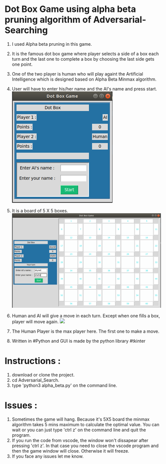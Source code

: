 # Dot Box Game using alpha beta pruning algorithm of Adversarial-Searching 
1. I used Alpha beta pruning in this game.

2. It is the famous dot box game where player selects a side of a box each turn and the last one to complete a box by choosing the 
last side gets one point. 

3. One of the two player is human who will play againt the Artificial Intelligence which is designed based on Alpha Beta Minmax algorithm. 

4. User will have to enter his/her name and the AI's name and press start. 
![](Screenshots/game_window_0.png)

5. It is a board of 5 X 5 boxes. 
![](Screenshots/game_window_1.png)

6. Human and AI will give a move in each turn. Except when one fills a box, player will move again. 
![](Screenshots/game_window_2)

7. The Human Player is the max player here. The first one to make a move. 
8. Written in #Python and GUI is made by the python library #tkinter 

# Instructions :
1. download or clone the project. 
2. cd Adversarial_Search.
3. type 'python3 alpha_beta.py' on the command line.

# Issues : 
1. Sometimes the game will hang. Because it's 5X5 board the minmax algorithm takes 5 mins maximum to calculate the optimal value. You can wait or you can just type 'ctrl z' on the command line and quit the program. 
2. If you run the code from vscode, the window won't dissapear after pressing 'ctrl z'. In that case you need to close the vscode program and then the game window will close. Otherwise it will freeze. 
3. If you face any issues let me know. 
